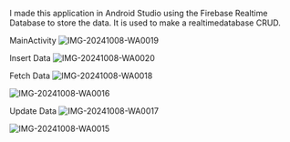 I made this application in Android Studio using the Firebase Realtime Database to store the data. It is used to make a realtimedatabase CRUD.


MainActivity
![IMG-20241008-WA0019](https://github.com/user-attachments/assets/87ff9f60-3e4e-49f1-bab6-63f7698c76dd)

Insert Data
![IMG-20241008-WA0020](https://github.com/user-attachments/assets/3e25cb90-22a2-4965-82db-0d6baf94c7b7)



Fetch Data
![IMG-20241008-WA0018](https://github.com/user-attachments/assets/488caa65-641b-4b94-83d4-bed229a7fe1e)

![IMG-20241008-WA0016](https://github.com/user-attachments/assets/6cce346a-88c1-4fda-a2ee-10fa7803557f)

Update Data
![IMG-20241008-WA0017](https://github.com/user-attachments/assets/8a745b40-0a27-41aa-9b6c-97e90d5da8ef)

![IMG-20241008-WA0015](https://github.com/user-attachments/assets/46131e96-ed42-4548-b00f-6b77de5cae13)
